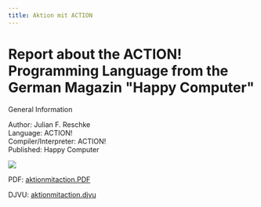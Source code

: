 ```yaml
---
title: Aktion mit ACTION
---
```

# Report about the ACTION! Programming Language from the German Magazin "Happy Computer"  
  
General Information  
  
Author: 	Julian F. Reschke   
Language: 	ACTION!   
Compiler/Interpreter: 	ACTION!   
Published: 	Happy Computer   
  
![](attachments/aktionmitaction.gif)  
  
PDF: [aktionmitaction.PDF](attachments/aktionmitaction.PDF)  
  
DJVU: [aktionmitaction.djvu](attachments/aktionmitaction.djvu)  
